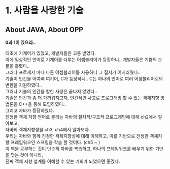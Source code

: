 # 1. 사람을 사랑한 기술 
## About JAVA, About OPP
**0과 1이 있으라..** <br>

태초에 기계어가 있었고, 개발자들은 고통 받았다. <br>
이에 일상적인 언어로 기계어를 다루는 어셈블리어가 등장하니.. 개발자들은 기쁨의 눈물을 흘렸다.. <br>
그러나 프로세서 마다 다른 어셈블리어를 사용하니 그 질서가 어지러웠다.. <br>
기술이 인간을 어여삐 여기어, C가 등장하니.. C는 하나의 언어로 여러 어셈블리어로의 변환을 지원하였다.. <br>
그러나 기술의 인간을 향한 사랑은 끝나지 않았다.. <br> 
기술은 인간과 좀 더 가까워지고자, 인간적인 사고로 프로그래밍 할 수 있는 객체지향 방법론을 C++을 통해 도입하였다.. <br>
그리고 자바가 등장하였다. <br> 
진정한 객체 지향 언어로 불리는 자바의 절차적/구조적 프로그래밍에 대해 ch2에서 알아보고,  <br>
자바의 객체지향성을 ch3, ch4에서 알아보자. <br> 
우리는 자바와 함께 진정한 객체지향성에 대해 이해하고, 
이를 기반으로 진정한 객체지향 프레임워크인 스프링을 학습 할 것이다. (ch5 ~ ) <br>
이 책을 공부하는 것이 단순히 자바를 복습하고, 하나의 프레임워크를 배우기 위한 기반을 닦는 것이 아니라, <br> 진짜 객체 지향 설계를 이해할 수 있는 기회가 되었으면 좋겠다. 